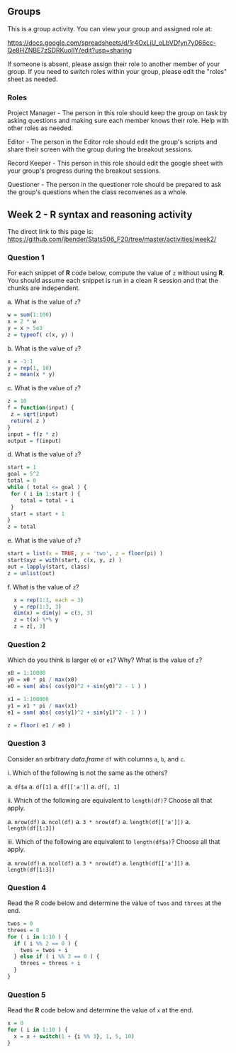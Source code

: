 ## Groups

This is a group activity. You can view your group and assigned role at:

https://docs.google.com/spreadsheets/d/1r4OxLjU_oLbVDfyn7y066cc-Qe8HZNBE7zSDRKuoIlY/edit?usp=sharing

If someone is absent, please assign their role to another member of your group.
If you need to switch roles within your group, please edit the "roles" sheet
as needed.

### Roles

Project Manager - The person in this role should keep the group on task
by asking questions and making sure each member knows their role.
Help with other roles as needed.

Editor - The person in the Editor role should edit the group's 
scripts and share their screen with the group during the breakout sessions. 

Record Keeper - This person in this role should edit the google sheet with your
group's progress during the breakout sessions.

Questioner - The person in the questioner role should be prepared to ask the
group's questions when the class reconvenes as a whole. 

## Week 2 - R syntax and reasoning activity

The direct link to this page is:
https://github.com/jbender/Stats506_F20/tree/master/activities/week2/


### Question 1
For each snippet of **R** code below, compute the value of `z` without using
**R**.  You should assume each  snippet is run in a clean R session and that 
the chunks are independent. 

a.  What is the value of `z`?

```r
w = sum(1:100)
x = 2 * w
y = x > 5e3
z = typeof( c(x, y) )
```

b.  What is the value of `z`?

```r
x = -1:1
y = rep(1, 10)
z = mean(x * y)
```

c. What is the value of `z`?
```r
z = 10
f = function(input) {
 z = sqrt(input)
 return( z )
}
input = f(z * z)
output = f(input)
```

d. What is the value of `z`?
```r
start = 1
goal = 5^2
total = 0
while ( total <= goal ) {
 for ( i in 1:start ) {
    total = total + i 
 }
 start = start + 1
}
z = total
```

e. What is the value of `z`? 
```r
start = list(x = TRUE, y = 'two', z = floor(pi) )
start$xyz = with(start, c(x, y, z) )
out = lapply(start, class)
z = unlist(out)
```

f. What is the value of `z`? 
```r
  x = rep(1:3, each = 3)
  y = rep(1:3, 3)
  dim(x) = dim(y) = c(3, 3)
  z = t(x) %*% y
  z = z[, 3]
```

### Question 2

Which do you think is larger `e0` or `e1`? Why? What is the value of `z`?

```r
x0 = 1:10000
y0 = x0 * pi / max(x0)
e0 = sum( abs( cos(y0)^2 + sin(y0)^2 - 1 ) )

x1 = 1:100000
y1 = x1 * pi / max(x1)
e1 = sum( abs( cos(y1)^2 + sin(y1)^2 - 1 ) )

z = floor( e1 / e0 )
```

### Question 3

Consider an arbitrary *data.frame* `df` with columns `a`, `b`, and `c`. 

i. Which of the following is not the same as the others? 
  
  a. `df$a`
  a. `df[1]`
  a. `df[['a']]`
  a. `df[, 1]`
    
ii. Which of the following are equivalent to `length(df)`? 
      Choose all that apply.
      
  a. `nrow(df)`
  a. `ncol(df)`
  a. `3 * nrow(df)`
  a. `length(df[['a']])`
  a. `length(df[1:3])`
    
iii. Which of the following are equivalent to `length(df$a)`? 
     Choose all that apply.
       
  a. `nrow(df)`
  a. `ncol(df)`
  a. `3 * nrow(df)`
  a. `length(df[['a']])`
  a. `length(df[1:3])`
   
### Question 4

Read the R code below and determine the value of `twos` and `threes` at the end.

```r
twos = 0
threes = 0
for ( i in 1:10 ) {
  if ( i %% 2 == 0 ) {
    twos = twos + i
  } else if ( i %% 3 == 0 ) {
    threes = threes + i 
  }
}
```

### Question 5
Read the **R** code below and determine the value of `x` at the end.

```r
x = 0
for ( i in 1:10 ) {
  x = x + switch(1 + {i %% 3}, 1, 5, 10)
}
```
